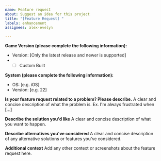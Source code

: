 ```yaml
---
name: Feature request
about: Suggest an idea for this project
title: "[Feature Request] "
labels: enhancement
assignees: alex-evelyn

---
```


**Game Version (please complete the following information):**
- Version: [Only the latest release and newer is supported]
- - [ ] Custom Built

**System (please complete the following information):**
 - OS: [e.g. iOS]
 - Version: [e.g. 22]

**Is your feature request related to a problem? Please describe.**
A clear and concise description of what the problem is. Ex. I'm always frustrated when [...]

**Describe the solution you'd like**
A clear and concise description of what you want to happen.

**Describe alternatives you've considered**
A clear and concise description of any alternative solutions or features you've considered.

**Additional context**
Add any other context or screenshots about the feature request here.
